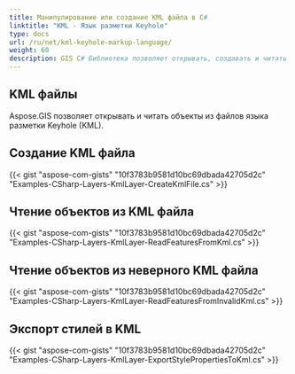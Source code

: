 ```yaml
---
title: Манипулирование или создание KML файла в C#
linktitle: "KML - Язык разметки Keyhole"
type: docs
url: /ru/net/kml-keyhole-markup-language/
weight: 60
description: GIS C# Библиотека позволяет открывать, создавать и читать объекты из файлов языка разметки Keyhole (KML).
---
```


## **KML файлы**
Aspose.GIS позволяет открывать и читать объекты из файлов языка разметки Keyhole (KML).
## **Создание KML файла**
{{< gist "aspose-com-gists" "10f3783b9581d10bc69dbada42705d2c" "Examples-CSharp-Layers-KmlLayer-CreateKmlFile.cs" >}}
## **Чтение объектов из KML файла**
{{< gist "aspose-com-gists" "10f3783b9581d10bc69dbada42705d2c" "Examples-CSharp-Layers-KmlLayer-ReadFeaturesFromKml.cs" >}}
## **Чтение объектов из неверного KML файла**
{{< gist "aspose-com-gists" "10f3783b9581d10bc69dbada42705d2c" "Examples-CSharp-Layers-KmlLayer-ReadFeaturesFromInvalidKml.cs" >}}
## **Экспорт стилей в KML**
{{< gist "aspose-com-gists" "10f3783b9581d10bc69dbada42705d2c" "Examples-CSharp-Layers-KmlLayer-ExportStylePropertiesToKml.cs" >}}
